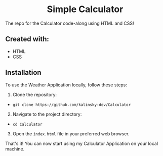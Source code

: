 <h1 align="center">Simple Calculator</h1>

The repo for the Calculator code-along using HTML and CSS!

## Created with: 
- HTML
- CSS

## Installation

To use the Weather Application locally, follow these steps:

1.  Clone the repository:

-   `git clone https://github.com/kalinsky-dev/Calculator`

2.   Navigate to the project directory:

-  `cd Calculator`

3.  Open the `index.html` file in your preferred web browser.

That's it! You can now start using my Calculator Application on your local machine.
